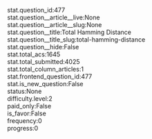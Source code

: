 stat.question_id:477  
stat.question__article__live:None  
stat.question__article__slug:None  
stat.question__title:Total Hamming Distance  
stat.question__title_slug:total-hamming-distance  
stat.question__hide:False  
stat.total_acs:1645  
stat.total_submitted:4025  
stat.total_column_articles:1  
stat.frontend_question_id:477  
stat.is_new_question:False  
status:None  
difficulty.level:2  
paid_only:False  
is_favor:False  
frequency:0  
progress:0  
